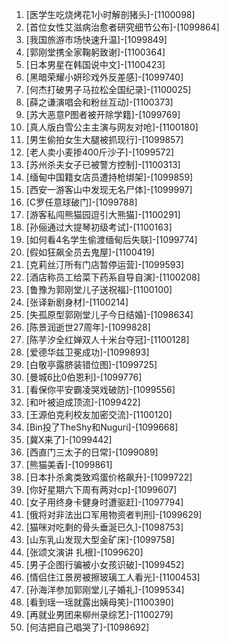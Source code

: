 
1. [医学生吃烧烤花1小时解剖猪头]-[1100098]
1. [首位女性艾滋病治愈者研究细节公布]-[1099864]
1. [我国旅游市场快速升温]-[1099849]
1. [郭刚堂携全家鞠躬致谢]-[1100364]
1. [日本男星在韩国说中文]-[1100423]
1. [黑暗荣耀小妍珍戏外反差感]-[1099740]
1. [何杰打破男子马拉松全国纪录]-[1100025]
1. [薛之谦演唱会和粉丝互动]-[1100373]
1. [苏大恶意P图者被开除学籍]-[1099769]
1. [真人版白雪公主主演与网友对呛]-[1100180]
1. [男生偷拍女生大腿被抓现行]-[1099857]
1. [老人卖小麦掺400斤沙子]-[1099572]
1. [苏州杀夫女子已被警方控制]-[1100313]
1. [缅甸中国籍女店员遭持枪绑架]-[1099859]
1. [西安一游客山中发现无名尸体]-[1099997]
1. [C罗任意球破门]-[1099788]
1. [游客私闯熊猫园逗引大熊猫]-[1100291]
1. [孙俪通过大提琴初级考试]-[1100163]
1. [如何看4名学生偷渡缅甸后失联]-[1099774]
1. [假如狂飙全员去鬼屋]-[1100419]
1. [克莉丝汀所有门店暂停运营]-[1099593]
1. [酒店称员工给菜下药系自导自演]-[1100208]
1. [鲁豫为郭刚堂儿子送祝福]-[1100100]
1. [张译新剧身材]-[1100214]
1. [失孤原型郭刚堂儿子今日结婚]-[1098634]
1. [陈景润逝世27周年]-[1099828]
1. [陈芋汐全红婵双人十米台夺冠]-[1100128]
1. [爱德华兹卫冕成功]-[1099893]
1. [白敬亭露脐装错位图]-[1099725]
1. [曼城6比0伯恩利]-[1099776]
1. [看保你平安霸凌哭戏破防]-[1099556]
1. [和叶被迫成顶流]-[1099422]
1. [王源伯克利校友加密交流]-[1100120]
1. [Bin投了TheShy和Nuguri]-[1099668]
1. [冀X来了]-[1099442]
1. [西直门三太子的日常]-[1099089]
1. [熊猫美香]-[1099861]
1. [日本扑杀禽类致鸡蛋价格飙升]-[1099722]
1. [你好星期六下周有两对cp]-[1099607]
1. [女子用终身卡健身时遭驱赶]-[1097794]
1. [俄将对非法出口军用物资者判刑]-[1099629]
1. [猫咪对吃剩的骨头垂涎已久]-[1098753]
1. [山东乳山发现大型金矿床]-[1099758]
1. [张颂文演讲 扎根]-[1099620]
1. [男子企图行骗被小女孩识破]-[1099452]
1. [情侣住江景房被擦玻璃工人看光]-[1100453]
1. [孙海洋参加郭刚堂儿子婚礼]-[1099534]
1. [看到瑶一瑶就露出姨母笑]-[1100390]
1. [再就业男团来柳州录综艺]-[1100279]
1. [何洁把自己唱哭了]-[1098692]